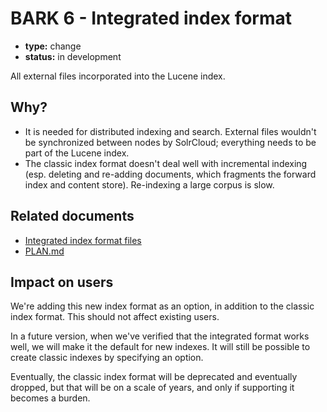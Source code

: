 # BARK 6 - Integrated index format

- **type:** change
- **status:** in development

All external files incorporated into the Lucene index.

## Why?

- It is needed for distributed indexing and search. External files wouldn't be synchronized between nodes by SolrCloud; everything needs to be part of the Lucene index.
- The classic index format doesn't deal well with incremental indexing (esp. deleting and re-adding documents, which fragments the forward index and content store). Re-indexing a large corpus is slow.

## Related documents

- [Integrated index format files](../index-formats/integrated.md)
- [PLAN.md](../../PLAN.md)

## Impact on users

We're adding this new index format as an option, in addition to the classic index format. This should not affect existing users.

In a future version, when we've verified that the integrated format works well, we will make it the default for new indexes. It will still be possible to create classic indexes by specifying an option.

Eventually, the classic index format will be deprecated and eventually dropped, but that will be on a scale of years, and only if supporting it becomes a burden.
